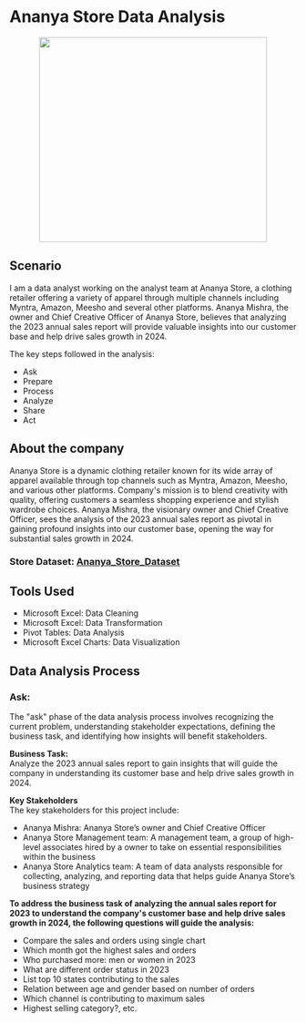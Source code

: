 # Ananya Store Data Analysis
<p align="center">
  <img width="400" height="360"src="https://github.com/aakash-patidar/Ananya-Store-Data-Analysis/assets/171103471/dff1aff7-018f-488e-a32e-de74c939ece7">
</p>

## Scenario
I am a data analyst working on the analyst team at Ananya Store, a clothing retailer offering a variety of apparel through multiple channels including Myntra, Amazon, Meesho and several other platforms. Ananya Mishra, the owner and Chief Creative Officer of Ananya Store, believes that analyzing the 2023 annual sales report will provide valuable insights into our customer base and help drive sales growth in 2024.

The key steps followed in the analysis:  
- Ask
- Prepare
- Process
- Analyze
- Share
- Act

## About the company  
Ananya Store is a dynamic clothing retailer known for its wide array of apparel available through top channels such as Myntra, Amazon, Meesho, and various other platforms. Company's mission is to blend creativity with quality, offering customers a seamless shopping experience and stylish wardrobe choices. Ananya Mishra, the visionary owner and Chief Creative Officer, sees the analysis of the 2023 annual sales report as pivotal in gaining profound insights into our customer base, opening the way for substantial sales growth in 2024.

### Store Dataset: [Ananya_Store_Dataset](https://github.com/aakash-patidar/Ananya-Store-Data-Analysis/blob/main/Ananya%20Store%20Data%20Analysis.xlsx)

## Tools Used  
- Microsoft Excel: Data Cleaning
- Microsoft Excel: Data Transformation
- Pivot Tables: Data Analysis
- Microsoft Excel Charts: Data Visualization

## Data Analysis Process    
### Ask:  
The "ask" phase of the data analysis process involves recognizing the current problem, understanding stakeholder expectations, defining the business task, and identifying how insights will benefit stakeholders.  

**Business Task:**  
Analyze the 2023 annual sales report to gain insights that will guide the company in understanding its customer base and help drive sales growth in 2024.  

**Key Stakeholders**  
The key stakeholders for this project include:
- Ananya Mishra: Ananya Store’s owner and Chief Creative Officer  
- Ananya Store Management team: A management team, a group of high-level associates hired by a owner to take on essential responsibilities within the business
- Ananya Store Analytics team: A team of data analysts responsible for collecting, analyzing, and reporting data that helps guide Ananya Store’s business strategy  

**To address the business task of analyzing the annual sales report for 2023 to understand the company's customer base and help drive sales growth in 2024, the following questions will guide the analysis:**    
- Compare the sales and orders using single chart    
- Which month got the highest sales and orders    
- Who purchased more: men or women in 2023   
- What are different order status in 2023    
- List top 10 states contributing to the sales  
- Relation between age and gender based on number of orders    
- Which channel is contributing to maximum sales  
- Highest selling category?, etc.



 





